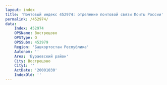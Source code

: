 ```yaml
---
layout: index
title: 'Почтовый индекс 452974: отделение почтовой связи Почты России'
permalink: /452974/
data:
    Index: 452974
    OPSName: Вострецово
    OPSType: О
    OPSSubm: 452979
    Region: 'Башкортостан Республика'
    Autonom: ''
    Area: 'Бураевский район'
    City: Вострецово
    City1: ''
    ActDate: '20001030'
    IndexOld: ''
---
```


